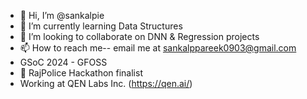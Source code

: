 - 👋 Hi, I’m @sankalpie
- 🌱 I’m currently learning Data Structures
- 💞️ I’m looking to collaborate on DNN & Regression projects
- 📫 How to reach me-- email me at sankalppareek0903@gmail.com
- GSoC 2024 - GFOSS
- 💪 RajPolice Hackathon finalist
- Working at QEN Labs Inc. (https://qen.ai/)
<!---
sankalpie/sankalpie is a ✨ special ✨ repository because its `README.md` (this file) appears on your GitHub profile.
You can click the Preview link to take a look at your changes.
--->
